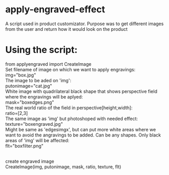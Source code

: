 # apply-engraved-effect<br>
A script used in product customizator. Purpose was to get different images from the user and return how it would look on the product<br>

# Using the script:
from applyengraved import CreateImage<br>
Set filename of image on which we want to apply engravings:<br>
img="box.jpg"              <br>
The image to be aded on 'img':<br>
putonimage="cat.jpg"<br>
White image with quadrilateral black shape that shows perspective field where the engravings will be aplyed:<br>
mask="boxedges.png"      <br>
The real world ratio of the field in perspective[height,width]:<br>
ratio=[2,3]                <br>
The same image as 'img' but photoshoped with needed effect:<br>
texture="boxengraved.jpg"   <br>
Might be same as 'edgesimgx', but can put more white areas where we want to avoid the angravings to be added. Can be any shapes. Only black areas of 'img' will be affected:<br>
flt="boxfilter.png"         <br><br>

create engraved image<br>
CreateImage(img, putonimage, mask, ratio, texture, flt)
